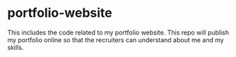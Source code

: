 # portfolio-website
This includes the code related to my portfolio website. This repo will publish my portfolio online so that the recruiters can understand about me and my skills.
